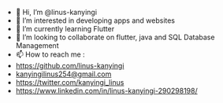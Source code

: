 - 👋 Hi, I’m @linus-kanyingi
- 👀 I’m interested in developing apps and websites
- 🌱 I’m currently learning Flutter
- 💞️ I’m looking to collaborate on flutter, java and SQL Database Management
- 📫 How to reach me :
- https://github.com/linus-kanyingi
- kanyingilinus254@gmail.com
- https://twitter.com/kanyingi_linus
- https://www.linkedin.com/in/linus-kanyingi-290298198/
<!---
linus-kanyingi/linus-kanyingi is a ✨ special ✨ repository because its `README.md` (this file) appears on your GitHub profile.
You can click the Preview link to take a look at your changes.
--->
